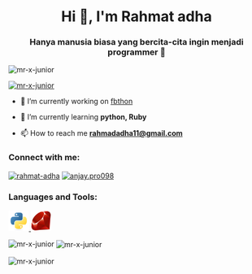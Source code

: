 <h1 align="center">Hi 👋, I'm Rahmat adha</h1>
<h3 align="center">Hanya manusia biasa yang bercita-cita ingin menjadi programmer 🌚</h3>

<p align="left"> <img src="https://komarev.com/ghpvc/?username=mr-x-junior&label=Profile%20views&color=0e75b6&style=flat" alt="mr-x-junior" /> </p>

<p align="left"> <a href="https://github.com/ryo-ma/github-profile-trophy"><img src="https://github-profile-trophy.vercel.app/?username=mr-x-junior" alt="mr-x-junior" /></a> </p>

- 🔭 I’m currently working on [fbthon](https://pypi.org/project/fbthon/)

- 🌱 I’m currently learning **python, Ruby**

- 📫 How to reach me **rahmadadha11@gmail.com**

<h3 align="left">Connect with me:</h3>
<p align="left">
<a href="https://linkedin.com/in/rahmat-adha" target="blank"><img align="center" src="https://raw.githubusercontent.com/rahuldkjain/github-profile-readme-generator/master/src/images/icons/Social/linked-in-alt.svg" alt="rahmat-adha" height="30" width="40" /></a>
<a href="https://fb.com/anjay.pro098" target="blank"><img align="center" src="https://raw.githubusercontent.com/rahuldkjain/github-profile-readme-generator/master/src/images/icons/Social/facebook.svg" alt="anjay.pro098" height="30" width="40" /></a>
</p>

<h3 align="left">Languages and Tools:</h3>
<p align="left"> <a href="https://www.python.org" target="_blank" rel="noreferrer"> <img src="https://raw.githubusercontent.com/devicons/devicon/master/icons/python/python-original.svg" alt="python" width="40" height="40"/> </a> <a href="https://www.ruby-lang.org/en/" target="_blank" rel="noreferrer"> <img src="https://raw.githubusercontent.com/devicons/devicon/master/icons/ruby/ruby-original.svg" alt="ruby" width="40" height="40"/> </a> </p>

<p><img align="left" src="https://github-readme-stats.vercel.app/api/top-langs?username=mr-x-junior&show_icons=true&locale=en&layout=compact" alt="mr-x-junior" /></p>

<p>&nbsp;<img align="center" src="https://github-readme-stats.vercel.app/api?username=mr-x-junior&show_icons=true&locale=en" alt="mr-x-junior" /></p>

<p><img align="center" src="https://github-readme-streak-stats.herokuapp.com/?user=mr-x-junior&" alt="mr-x-junior" /></p>
